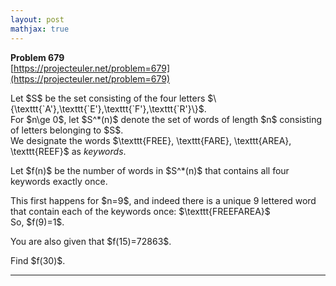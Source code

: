```yaml
---
layout: post
mathjax: true
---
```

**Problem 679**  
[https://projecteuler.net/problem=679](https://projecteuler.net/problem=679)

<p>Let $S$ be the set consisting of the four letters $\{\texttt{`A'},\texttt{`E'},\texttt{`F'},\texttt{`R'}\}$.<br />
For $n\ge 0$, let $S^*(n)$ denote the set of words of length $n$ consisting of letters belonging to $S$.<br />
We designate the words $\texttt{FREE}, \texttt{FARE}, \texttt{AREA}, \texttt{REEF}$ as <i>keywords</i>.</p>

<p>Let $f(n)$ be the number of words in $S^*(n)$ that contains all four keywords exactly once.</p>

<p>This first happens for $n=9$, and indeed there is a unique 9 lettered word that contain each of the keywords once: $\texttt{FREEFAREA}$<br />
So, $f(9)=1$.</p>

<p>You are also given that $f(15)=72863$.</p>

<p>Find $f(30)$.</p>

---
